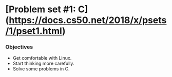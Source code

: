 
# [Problem set #1: C] (https://docs.cs50.net/2018/x/psets/1/pset1.html)

### Objectives

- Get comfortable with Linux.
- Start thinking more carefully.
- Solve some problems in C.
